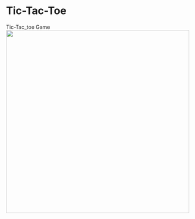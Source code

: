 # Tic-Tac-Toe
 Tic-Tac_toe Game
<img src="./Tic-Tac-Toescreenshot.png" style= "width: 500px; height: 500px">